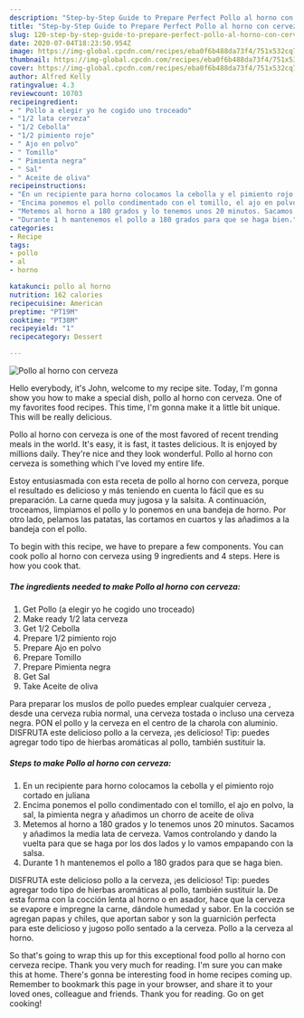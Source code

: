 ```yaml
---
description: "Step-by-Step Guide to Prepare Perfect Pollo al horno con cerveza"
title: "Step-by-Step Guide to Prepare Perfect Pollo al horno con cerveza"
slug: 120-step-by-step-guide-to-prepare-perfect-pollo-al-horno-con-cerveza
date: 2020-07-04T18:23:50.954Z
image: https://img-global.cpcdn.com/recipes/eba0f6b488da73f4/751x532cq70/pollo-al-horno-con-cerveza-foto-principal.jpg
thumbnail: https://img-global.cpcdn.com/recipes/eba0f6b488da73f4/751x532cq70/pollo-al-horno-con-cerveza-foto-principal.jpg
cover: https://img-global.cpcdn.com/recipes/eba0f6b488da73f4/751x532cq70/pollo-al-horno-con-cerveza-foto-principal.jpg
author: Alfred Kelly
ratingvalue: 4.3
reviewcount: 10703
recipeingredient:
- " Pollo a elegir yo he cogido uno troceado"
- "1/2 lata cerveza"
- "1/2 Cebolla"
- "1/2 pimiento rojo"
- " Ajo en polvo"
- " Tomillo"
- " Pimienta negra"
- " Sal"
- " Aceite de oliva"
recipeinstructions:
- "En un recipiente para horno colocamos la cebolla y el pimiento rojo cortado en juliana"
- "Encima ponemos el pollo condimentado con el tomillo, el ajo en polvo, la sal, la pimienta negra y añadimos un chorro de aceite de oliva"
- "Metemos al horno a 180 grados y lo tenemos unos 20 minutos. Sacamos y añadimos la media lata de cerveza. Vamos controlando y dando la vuelta para que se haga por los dos lados y lo vamos empapando con la salsa."
- "Durante 1 h mantenemos el pollo a 180 grados para que se haga bien."
categories:
- Recipe
tags:
- pollo
- al
- horno

katakunci: pollo al horno 
nutrition: 162 calories
recipecuisine: American
preptime: "PT19M"
cooktime: "PT38M"
recipeyield: "1"
recipecategory: Dessert

---
```



![Pollo al horno con cerveza](https://img-global.cpcdn.com/recipes/eba0f6b488da73f4/751x532cq70/pollo-al-horno-con-cerveza-foto-principal.jpg)

Hello everybody, it's John, welcome to my recipe site. Today, I'm gonna show you how to make a special dish, pollo al horno con cerveza. One of my favorites food recipes. This time, I'm gonna make it a little bit unique. This will be really delicious.

Pollo al horno con cerveza is one of the most favored of recent trending meals in the world. It's easy, it is fast, it tastes delicious. It is enjoyed by millions daily. They're nice and they look wonderful. Pollo al horno con cerveza is something which I've loved my entire life.

Estoy entusiasmada con esta receta de pollo al horno con cerveza, porque el resultado es delicioso y más teniendo en cuenta lo fácil que es su preparación. La carne queda muy jugosa y la salsita. A continuación, troceamos, limpiamos el pollo y lo ponemos en una bandeja de horno. Por otro lado, pelamos las patatas, las cortamos en cuartos y las añadimos a la bandeja con el pollo.


To begin with this recipe, we have to prepare a few components. You can cook pollo al horno con cerveza using 9 ingredients and 4 steps. Here is how you cook that.

<!--inarticleads1-->

##### The ingredients needed to make Pollo al horno con cerveza:

1. Get  Pollo (a elegir yo he cogido uno troceado)
1. Make ready 1/2 lata cerveza
1. Get 1/2 Cebolla
1. Prepare 1/2 pimiento rojo
1. Prepare  Ajo en polvo
1. Prepare  Tomillo
1. Prepare  Pimienta negra
1. Get  Sal
1. Take  Aceite de oliva


Para preparar los muslos de pollo puedes emplear cualquier cerveza , desde una cerveza rubia normal, una cerveza tostada o incluso una cerveza negra. PON el pollo y la cerveza en el centro de la charola con aluminio. DISFRUTA este delicioso pollo a la cerveza, ¡es delicioso! Tip: puedes agregar todo tipo de hierbas aromáticas al pollo, también sustituir la. 

<!--inarticleads2-->

##### Steps to make Pollo al horno con cerveza:

1. En un recipiente para horno colocamos la cebolla y el pimiento rojo cortado en juliana
1. Encima ponemos el pollo condimentado con el tomillo, el ajo en polvo, la sal, la pimienta negra y añadimos un chorro de aceite de oliva
1. Metemos al horno a 180 grados y lo tenemos unos 20 minutos. Sacamos y añadimos la media lata de cerveza. Vamos controlando y dando la vuelta para que se haga por los dos lados y lo vamos empapando con la salsa.
1. Durante 1 h mantenemos el pollo a 180 grados para que se haga bien.


DISFRUTA este delicioso pollo a la cerveza, ¡es delicioso! Tip: puedes agregar todo tipo de hierbas aromáticas al pollo, también sustituir la. De esta forma con la cocción lenta al horno o en asador, hace que la cerveza se evapore e impregne la carne, dándole humedad y sabor. En la cocción se agregan papas y chiles, que aportan sabor y son la guarnición perfecta para este delicioso y jugoso pollo sentado a la cerveza. Pollo a la cerveza al horno. 

So that's going to wrap this up for this exceptional food pollo al horno con cerveza recipe. Thank you very much for reading. I'm sure you can make this at home. There's gonna be interesting food in home recipes coming up. Remember to bookmark this page in your browser, and share it to your loved ones, colleague and friends. Thank you for reading. Go on get cooking!
